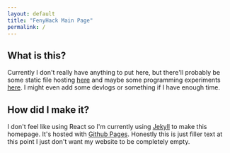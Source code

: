 ```yaml
---
layout: default
title: "FenyHack Main Page"
permalink: /
---
```

## What is this?

Currently I don't really have anything to put here, but there'll probably be some static file hosting [here](https://files.feny.me/) and maybe some programming experiments [here](https://lab.feny.me). I might even add some devlogs or something if I have enough time.

## How did I make it?

I don't feel like using React so I'm currently using [Jekyll](https://jekyllrb.com/) to make this homepage. It's hosted with [Github Pages](https://pages.github.com). Honestly this is just filler text at this point I just don't want my website to be completely empty.